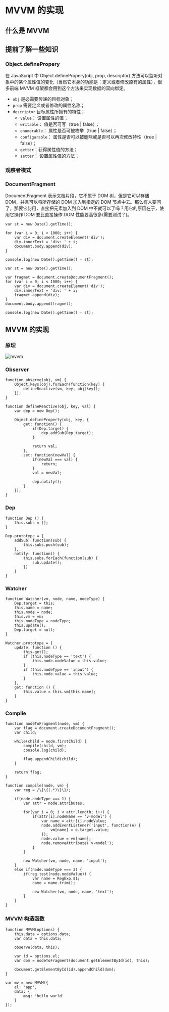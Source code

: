 # MVVM 的实现

## 什么是 MVVM

## 提前了解一些知识
### Object.definePropery
在 JavaScript 中 Object.definePropery(obj, prop, descriptor) 方法可以监听对象中的某个属性值的变化（当然它本身的功能是：定义或者修改原有的属性），很多前端 MVVM 框架都会用到这个方法来实现数据的双向绑定。

* `obj` 是必需要传递的目标对象；
* `prop` 需要定义或者修改的属性名称；
* `descriptor` 目标属性所拥有的特性；
    * `value`： 设置属性的值；
    * `writable`： 值是否可写（true | false）；
    * `enumerable`： 属性是否可被枚举（true | false）；
    * `configurable`： 属性是否可以被删除或是否可以再次修改特性（true | false）；
    * `getter`：获得属性值的方法；
    * `setter`： 设置属性值的方法；

### 观察者模式

### DocumentFragment
DocumentFragment 表示文档片段，它不属于 DOM 树，但是它可以存储 DOM，并且可以将所存储的 DOM 加入到指定的 DOM 节点中去。那么有人要问了，那要它何用，直接把元素加入到 DOM 中不就可以了吗？用它的原因在于，使用它操作 DOM 要比直接操作 DOM 性能要高很多(需要测试？)。

```
var st = new Date().getTime();

for (var i = 0; i < 1000; i++) {
    var div = document.createElement('div');
    div.innerText = 'div: ' + i;
    document.body.append(div);
}

console.log(new Date().getTime() - st);
```

```
var st = new Date().getTime();

var fragmet = document.createDocumentFragment();
for (var i = 0; i < 1000; i++) {
    var div = document.createElement('div');
    div.innerText = 'div: ' + i;
    fragmet.append(div);
}
document.body.append(fragmet);

console.log(new Date().getTime() - st);
```

## MVVM 的实现
### 原理
![mvvm](../resources/images/js-mvvm.png)

### Observer

```
function observe(obj, vm) {
    Object.keys(obj).forEach(function(key) {
        defineReactive(vm, key, obj[key]);
    });
}

function defineReactive(obj, key, val) {
    var dep = new Dep();

    Object.defineProperty(obj, key, {
        get: function() {
            if(Dep.target) {
                dep.addSub(Dep.target);
            }

            return val;
        },
        set: function(newVal) {
            if(newVal === val) {
                return;
            }
            val = newVal;

            dep.notify();
        }
    });
}
```

### Dep

```
function Dep () {
    this.subs = [];
}

Dep.prototype = {
    addSub: function(sub) {
        this.subs.push(sub);
    },
    notify: function() {
        this.subs.forEach(function(sub) {
            sub.update();
        })
    }
}
```

### Watcher

```
function Watcher(vm, node, name, nodeType) {
    Dep.target = this;
    this.name = name;
    this.node = node;
    this.vm = vm;
    this.nodeType = nodeType;
    this.update();
    Dep.target = null;
}

Watcher.prototype = {
    update: function () {
        this.get();
        if (this.nodeType == 'text') {
            this.node.nodeValue = this.value;
        }
        if (this.nodeType == 'input') {
            this.node.value = this.value;
        }
    },
    get: function () {
        this.value = this.vm[this.name];
    }
}
```

### Complie

```
function nodeToFragment(node, vm) {
    var flag = document.createDocumentFragment();
    var child;

    while(child = node.firstChild) {
        compile(child, vm);
        console.log(child);
        
        flag.appendChild(child);
    }

    return flag;
}

function compile(node, vm) {
    var reg = /\{\{(.*)\}\}/;

    if(node.nodeType === 1) {
        var attr = node.attributes;

        for(var i = 0; i < attr.length; i++) {
            if(attr[i].nodeName == 'v-model') {
                var name = attr[i].nodeValue;
                node.addEventListener('input', function(e) {
                    vm[name] = e.target.value;
                });
                node.value = vm[name];
                node.removeAttribute('v-model');
            }
        }

        new Watcher(vm, node, name, 'input');
    }
    else if(node.nodeType === 3) {
        if(reg.test(node.nodeValue)) {
            var name = RegExp.$1;
            name = name.trim();

            new Watcher(vm, node, name, 'text');
        }
    }
}
```

### MVVM 构造函数

```
function MVVM(options) {
    this.data = options.data;
    var data = this.data;

    observe(data, this);

    var id = options.el;
    var dom = nodeToFragment(document.getElementById(id), this);

    document.getElementById(id).appendChild(dom);
}

var mv = new MVVM({
    el: 'app',
    data: {
        msg: 'hello world'
    }
});
```